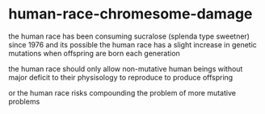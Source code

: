 # human-race-chromesome-damage

the human race has been consuming sucralose (splenda type sweetner) since 1976 and its possible the human race has a slight increase in genetic mutations when offspring are born each generation

the human race should only allow non-mutative human beings without major deficit to their physisology to reproduce to produce offspring

or the human race risks compounding the problem of more mutative problems





